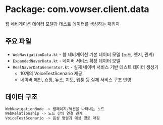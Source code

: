 # Package: com.vowser.client.data

웹 네비게이션 데이터 모델과 테스트 데이터를 생성하는 패키지

## 주요 파일
- `WebNavigationData.kt` - 웹 네비게이션 기본 데이터 모델 (노드, 엣지, 관계)
- `ExpandedNaverData.kt` - 네이버 서비스 확장 데이터 모델
- `RealNaverDataGenerator.kt` - 실제 네이버 서비스 기반 테스트 데이터 생성기
  - 10개의 VoiceTestScenario 제공
  - 네이버 메인, 쇼핑, 뉴스, 지도, 웹툰 등 실제 서비스 구조 반영

## 데이터 구조
```kotlin
WebNavigationNode -> 웹페이지/액션을 나타내는 노드
WebRelationship -> 노드 간의 연결 관계
VoiceTestScenario -> 음성 명령과 예상 경로 매핑
```